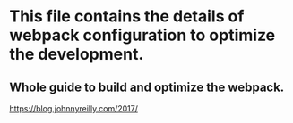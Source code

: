 # This file contains the details of webpack configuration to optimize the development.

## Whole guide to build and optimize the webpack.

https://blog.johnnyreilly.com/2017/
